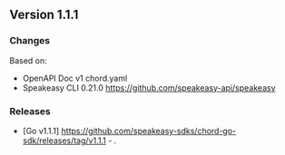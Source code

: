 

## Version 1.1.1
### Changes
Based on:
- OpenAPI Doc v1 chord.yaml
- Speakeasy CLI 0.21.0 https://github.com/speakeasy-api/speakeasy
### Releases
- [Go v1.1.1] https://github.com/speakeasy-sdks/chord-go-sdk/releases/tag/v1.1.1 - .